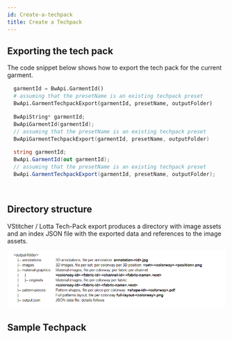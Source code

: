 ```yaml
---
id: Create-a-techpack
title: Create a Techpack
---
```


## Exporting the tech pack
The code snippet below shows how to export the tech pack for the current garment. <br/>
<!--DOCUSAURUS_CODE_TABS-->

<!--Python-->
```python
  garmentId = BwApi.GarmentId()
  # assuming that the presetName is an existing techpack preset
  BwApi.GarmentTechpackExport(garmentId, presetName, outputFolder)
```
<!--C++-->
```cpp
  BwApiString* garmentId;
  BwApiGarmentId(garmentId);
  // assuming that the presetName is an existing techpack preset
  BwApiGarmentTechpackExport(garmentId, presetName, outputFolder)
```
<!--C#-->
```csharp
  string garmentId;
  BwApi.GarmentId(out garmentId);
  // assuming that the presetName is an existing techpack preset
  BwApi.GarmentTechpackExport(garmentId, presetName, outputFolder);
```
<!--END_DOCUSAURUS_CODE_TABS-->

<br/>

## Directory structure
VStitcher / Lotta Tech-Pack export produces a directory with image assets and an index JSON file with the exported data and references to the image assets.

![alt-text](../assets/Directory-structure.png)

## Sample Techpack